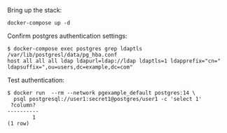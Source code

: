 Bring up the stack:

```
docker-compose up -d
```

Confirm postgres authentication settings:

```
$ docker-compose exec postgres grep ldaptls /var/lib/postgresl/data/pg_hba.conf
host all all all ldap ldapurl=ldap://ldap ldaptls=1 ldapprefix="cn=" ldapsuffix=",ou=users,dc=example,dc=com"
```

Test authentication:

```
$ docker run  --rm --network pgexample_default postgres:14 \
  psql postgresql://user1:secret1@postgres/user1 -c 'select 1'
 ?column?
----------
        1
(1 row)
```

